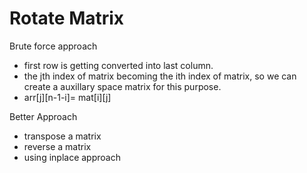# Rotate Matrix 
 
 Brute force approach
 * first row is getting converted into last column.
 * the jth index of matrix becoming the ith index of matrix, so we can create a auxillary space matrix for this purpose.
 * arr[j][n-1-i]= mat[i][j]
 
 Better Approach
 * transpose a matrix 
 * reverse a matrix
 * using inplace approach
 

